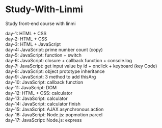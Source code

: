# Study-With-Linmi
Study front-end course with linmi  

day-1: HTML + CSS  
day-2: HTML + CSS  
day-3: HTML + JavaScript  
day-4: JavaScript: prime number count (copy)  
day-5: JavaScript: function + switch  
day-6: JavaScript: closure + callback function + console.log  
day-7: JavaScript: get input value by id + onclick + keyboard (key Code)  
day-8: JavaScript: object prototype inheritance  
day-9: JavaScript: 3 method to add thisArg  
day-10: JavaScript: callback function   
day-11: JavaScript: DOM  
day-12: HTML + CSS: calculator  
day-13: JavaScript: calculator  
day-14: JavaScript: calculator finish  
day-15: JavaScript: AJAX asynchronous action   
day-16: JavaScript: Node.js: popmotion parcel   
day-17: JavaScript: Node.js: express  